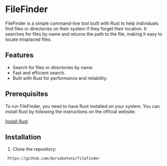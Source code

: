 # FileFinder

FileFinder is a simple command-line tool built with Rust to help individuals find files or directories on their system if they forget their location. It searches for files by name and returns the path to the file, making it easy to locate misplaced files.

## Features
- Search for files or directories by name.
- Fast and efficient search.
- Built with Rust for performance and reliability.

## Prerequisites
To run FileFinder, you need to have Rust installed on your system. You can install Rust by following the instructions on the official website:

[Install Rust](https://www.rust-lang.org/learn/get-started)

## Installation

1. Clone the repository:

```bash
 https://github.com/dorsabateni/filefinder
